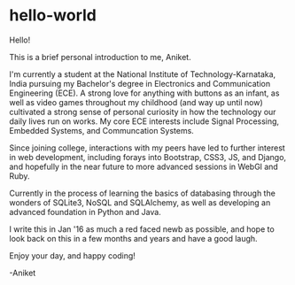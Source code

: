 # hello-world

Hello!

This is a brief personal introduction to me, Aniket. 

I'm currently a student at the National Institute of Technology-Karnataka, India pursuing my Bachelor's degree in Electronics and Communication Engineering (ECE). A strong love for anything with buttons as an infant, as well as video games throughout my childhood (and way up until now) cultivated a strong sense of personal curiosity in how the technology our daily lives run on works. My core ECE interests include Signal Processing, Embedded Systems, and Communcation Systems.

Since joining college, interactions with my peers have led to further interest in web development, including forays into Bootstrap, CSS3, JS, and Django, and hopefully in the near future to more advanced sessions in WebGl and Ruby.

Currently in the process of learning the basics of databasing through the wonders of SQLite3, NoSQL and SQLAlchemy, as well as developing an advanced foundation in Python and Java.

I write this in Jan '16 as much a red faced newb as possible, and hope to look back on this in a few months and years and have a good laugh.

Enjoy your day, and happy coding!

-Aniket

